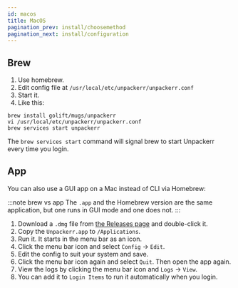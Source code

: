 ```yaml
---
id: macos
title: MacOS
pagination_prev: install/choosemethod
pagination_next: install/configuration
---
```


## Brew

1. Use homebrew.
1. Edit config file at `/usr/local/etc/unpackerr/unpackerr.conf`
1. Start it.
1. Like this:

```shell
brew install golift/mugs/unpackerr
vi /usr/local/etc/unpackerr/unpackerr.conf
brew services start unpackerr
```

The `brew services start` command will signal brew to start Unpackerr every time you login.

## App

You can also use a GUI app on a Mac instead of CLI via Homebrew:

:::note brew vs app
The `.app` and the Homebrew version are the same application, but one runs in GUI mode and one does not.
:::

1. Download a `.dmg` file from
   [the Releases page](https://github.com/Unpackerr/unpackerr/releases) and double-click it.
1. Copy the `Unpackerr.app` to `/Applications`.
1. Run it. It starts in the menu bar as an icon.
1. Click the menu bar icon and select `Config` -> `Edit`.
1. Edit the config to suit your system and save.
1. Click the menu bar icon again and select `Quit`. Then open the app again.
1. View the logs by clicking the menu bar icon and `Logs` -> `View`.
1. You can add it to `Login Items` to run it automatically when you login.